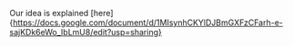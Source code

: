 Our idea is explained [here]{https://docs.google.com/document/d/1MIsynhCKYlDJBmGXFzCFarh-e-sajKDk6eWo_IbLmU8/edit?usp=sharing}
